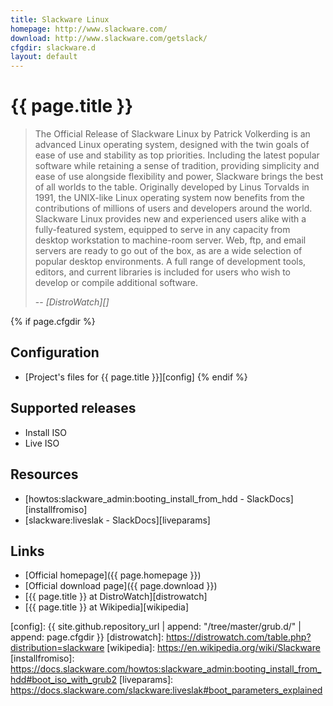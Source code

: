 ```yaml
---
title: Slackware Linux
homepage: http://www.slackware.com/
download: http://www.slackware.com/getslack/
cfgdir: slackware.d
layout: default
---
```


# {{ page.title }}

> The Official Release of Slackware Linux by Patrick Volkerding is an advanced
> Linux operating system, designed with the twin goals of ease of use and
> stability as top priorities. Including the latest popular software while
> retaining a sense of tradition, providing simplicity and ease of use alongside
> flexibility and power, Slackware brings the best of all worlds to the table.
> Originally developed by Linus Torvalds in 1991, the UNIX-like Linux operating
> system now benefits from the contributions of millions of users and developers
> around the world. Slackware Linux provides new and experienced users alike
> with a fully-featured system, equipped to serve in any capacity from desktop
> workstation to machine-room server. Web, ftp, and email servers are ready to
> go out of the box, as are a wide selection of popular desktop environments. A
> full range of development tools, editors, and current libraries is included
> for users who wish to develop or compile additional software.
>
> -- <cite markdown="1">[DistroWatch][]</cite>


{% if page.cfgdir %}
## Configuration

- [Project's files for {{ page.title }}][config]
{% endif %}


## Supported releases

- Install ISO
- Live ISO


## Resources

- [howtos:slackware_admin:booting_install_from_hdd - SlackDocs][installfromiso]
- [slackware:liveslak - SlackDocs][liveparams]


## Links

- [Official homepage]({{ page.homepage }})
- [Official download page]({{ page.download }})
- [{{ page.title }} at DistroWatch][distrowatch]
- [{{ page.title }} at Wikipedia][wikipedia]


[config]: {{ site.github.repository_url | append: "/tree/master/grub.d/" | append: page.cfgdir }}
[distrowatch]: https://distrowatch.com/table.php?distribution=slackware
[wikipedia]: https://en.wikipedia.org/wiki/Slackware
[installfromiso]: https://docs.slackware.com/howtos:slackware_admin:booting_install_from_hdd#boot_iso_with_grub2
[liveparams]: https://docs.slackware.com/slackware:liveslak#boot_parameters_explained
